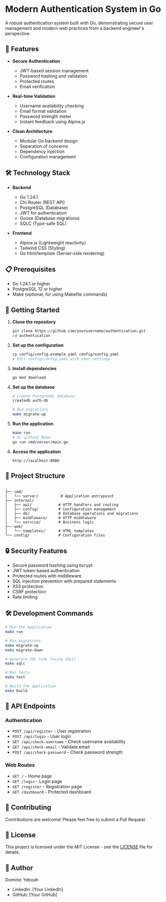 # Modern Authentication System in Go

A robust authentication system built with Go, demonstrating secure user management and modern web practices from a backend engineer's perspective.

## 🚀 Features

- **Secure Authentication**
  - JWT-based session management
  - Password hashing and validation
  - Protected routes
  - Email verification

- **Real-time Validation**
  - Username availability checking
  - Email format validation
  - Password strength meter
  - Instant feedback using Alpine.js

- **Clean Architecture**
  - Modular Go backend design
  - Separation of concerns
  - Dependency injection
  - Configuration management

## 🛠️ Technology Stack

- **Backend**
  - Go 1.24.1
  - Chi Router (REST API)
  - PostgreSQL (Database)
  - JWT for authentication
  - Goose (Database migrations)
  - SQLC (Type-safe SQL)

- **Frontend**
  - Alpine.js (Lightweight reactivity)
  - Tailwind CSS (Styling)
  - Go html/template (Server-side rendering)

## 📋 Prerequisites

- Go 1.24.1 or higher
- PostgreSQL 12 or higher
- Make (optional, for using Makefile commands)

## 🚀 Getting Started

1. **Clone the repository**
   ```bash
   git clone https://github.com/yourusername/authentication.git
   cd authentication
   ```

2. **Set up the configuration**
   ```bash
   cp config/config.example.yaml config/config.yaml
   # Edit config/config.yaml with your settings
   ```

3. **Install dependencies**
   ```bash
   go mod download
   ```

4. **Set up the database**
   ```bash
   # Create PostgreSQL database
   createdb auth-db

   # Run migrations
   make migrate-up
   ```

5. **Run the application**
   ```bash
   make run
   # Or without Make:
   go run cmd/server/main.go
   ```

6. **Access the application**
   ```
   http://localhost:8080
   ```

## 📁 Project Structure

```
.
├── cmd/
│   └── server/          # Application entrypoint
├── internal/
│   ├── api/            # HTTP handlers and routing
│   ├── config/         # Configuration management
│   ├── db/             # Database operations and migrations
│   ├── middleware/     # HTTP middleware
│   └── service/        # Business logic
├── web/
│   └── templates/      # HTML templates
└── config/             # Configuration files
```

## 🔒 Security Features

- Secure password hashing using bcrypt
- JWT token-based authentication
- Protected routes with middleware
- SQL injection prevention with prepared statements
- XSS protection
- CSRF protection
- Rate limiting

## 🛠️ Development Commands

```bash
# Run the application
make run

# Run migrations
make migrate-up
make migrate-down

# Generate SQL code (using SQLC)
make sqlc

# Run tests
make test

# Build the application
make build
```

## 📝 API Endpoints

### Authentication
- `POST /api/register` - User registration
- `POST /api/login` - User login
- `GET /api/check-username` - Check username availability
- `GET /api/check-email` - Validate email
- `POST /api/check-password` - Check password strength

### Web Routes
- `GET /` - Home page
- `GET /login` - Login page
- `GET /register` - Registration page
- `GET /dashboard` - Protected dashboard

## 🤝 Contributing

Contributions are welcome! Please feel free to submit a Pull Request.

## 📄 License

This project is licensed under the MIT License - see the [LICENSE](LICENSE) file for details.

## 👤 Author

Dominic Yeboah
- LinkedIn: [Your LinkedIn]
- GitHub: [Your GitHub]
